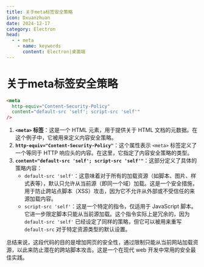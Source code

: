 ```yaml
---
title: 关于meta标签安全策略
icon: Dxuanzhuan
date: 2024-12-17
category: Electron
head:
  - - meta
    - name: keywords
      content: Electron|桌面端
---
```


# 关于meta标签安全策略

```html
<meta
  http-equiv="Content-Security-Policy"
  content="default-src 'self'; script-src 'self'"
/>
```

1. **`<meta>` 标签**：这是一个 HTML 元素，用于提供关于 HTML 文档的元数据。在这个例子中，它被用来定义内容安全策略。
2. **`http-equiv="Content-Security-Policy"`**：这个属性表示 `<meta>` 标签定义了一个等同于 HTTP 响应头的内容。在这里，它指定了内容安全策略的类型。
3. **`content="default-src 'self'; script-src 'self'"`**：这部分定义了具体的策略内容：
   - `default-src 'self'`：这意味着对于所有的加载资源（如脚本、图片、样式表等），默认只允许从当前源（即同一个域）加载。这是一个安全措施，用于防止跨站点脚本（XSS）攻击，因为它不允许从外部或不受信任的来源加载内容。
   - `script-src 'self'`：这是一个特定的指令，仅适用于 JavaScript 脚本。它进一步限定脚本只能从当前源加载。这个指令实际上是冗余的，因为 `default-src 'self'` 已经设定了同样的策略，但它可以被用来重写 `default-src` 对于特定资源类型的默认设置。

总结来说，这段代码的目的是增加网页的安全性，通过限制只能从当前网站加载资源，以此来防止潜在的跨站脚本攻击。这是一个在现代 web 开发中常用的安全最佳实践。
